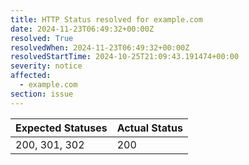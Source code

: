 ```yaml
---
title: HTTP Status resolved for example.com
date: 2024-11-23T06:49:32+00:00Z
resolved: True
resolvedWhen: 2024-11-23T06:49:32+00:00Z
resolvedStartTime: 2024-10-25T21:09:43.191474+00:00
severity: notice
affected:
  - example.com
section: issue
---
```


| Expected Statuses | Actual Status  |
|-------------------|----------------|
| 200, 301, 302 | 200 |
